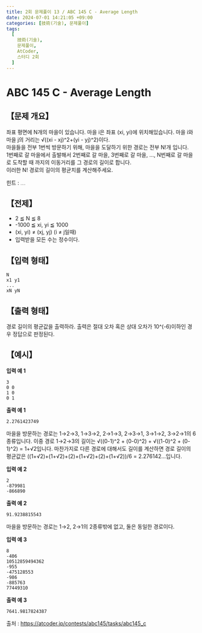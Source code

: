 ```yaml
---
title: 2회 문제풀이 13 / ABC 145 C - Average Length
date: 2024-07-01 14:21:05 +09:00
categories: [技術(기술), 문제풀이]
tags:
  [
    技術(기술),
    문제풀이,
    AtCoder,
    스터디 2회
  ]
---
```

# ABC 145 C - Average Length
## 【문제 개요】
좌표 평면에 N개의 마을이 있습니다. 마을 i은 좌표 (xi, yi)에 위치해있습니다. 마을 i와 마을 j의 거리는 √((xi - xj)^2+(yi - yj)^2)이다.<br>
마을들을 전부 1번씩 방문하기 위해, 마을을 도달하기 위한 경로는 전부 N!개 입니다. <br>
1번째로 갈 마을에서 출발해서 2번째로 갈 마을, 3번째로 갈 마을, ..., N번째로 갈 마을로 도착할 때 까지의 이동거리를 그 경로의 길이로 합니다.<br>
이러한 N! 경로의 길이의 평균치를 계산해주세요.

힌트 : <span style="font-size:0.1rem">이진 탐색 알고리즘</span>

## 【전제】
- 2 ≦ N ≦ 8
- -1000 ≦ xi, yi ≦ 1000
- (xi, yi) ≠ (xj, yj) (i ≠ j일때)
- 입력받을 모든 수는 정수이다.

## 【입력 형태】
```
N
x1 y1
...
xN yN
```

## 【출력 형태】
경로 길이의 평균값을 출력하라. 출력은 절대 오차 혹은 상대 오차가 10^(-6)이하인 경우 정답으로 판정된다.

## 【예시】

**입력 예 1**

```
3 
0 0 
1 0 
0 1
```

**출력 예 1**

```
2.2761423749
```
마을을 방문하는 경로는 1→2→3, 1→3→2, 2→1→3, 2→3→1, 3→1→2, 3→2→1의 6종류입니다.
이중 경로 1→2→3의 길이는 √((0-1)^2 + (0-0)^2) + √((1-0)^2 + (0-1)^2) = 1+√2입니다.
마찬가지로 다른 경로에 대해서도 길이를 계산하면 경로 길이의 평균값은 ((1+√2)+(1+√2)+(2)+(1+√2)+(2)+(1+√2))/6 = 2.276142...입니다.

**입력 예 2**

```
2 
-879981 
-866890
```

**출력 예 2**

```
91.9238815543
```
마을을 방문하는 경로는 1→2, 2→1의 2종류밖에 없고, 둘은 동일한 경로이다.

**입력 예 3**

```
8 
-406 
10512859494362 
-955 
-475128553 
-986 
-885763 
77449310
```

**출력 예 3**

```
7641.9817824387
```

출처 : <a href="https://atcoder.jp/contests/abc145/tasks/abc145_c">https://atcoder.jp/contests/abc145/tasks/abc145_c</a> 